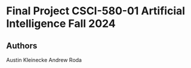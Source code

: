 # Final Project CSCI-580-01 Artificial Intelligence Fall 2024
## Authors
Austin Kleinecke
Andrew Roda
